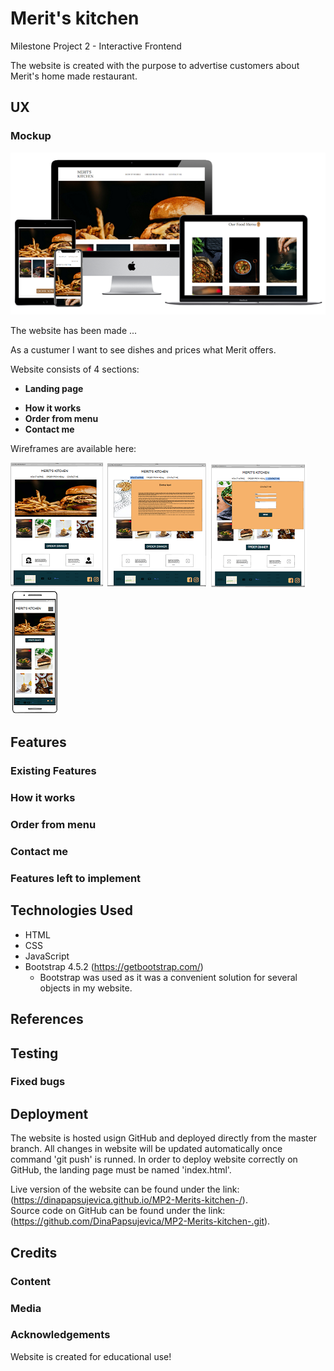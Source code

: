 # Merit's kitchen

Milestone Project 2 - Interactive Frontend

The website is created with the purpose to advertise customers about Merit's home made restaurant.

## UX

### Mockup

![Merit's kitchen mockup](wireframes/mock-up.png)

The website has been made ...

As a custumer I want to see dishes and prices what Merit offers.

Website consists of 4 sections:

- **Landing page**

* **How it works**
* **Order from menu**
* **Contact me**

Wireframes are available here:

![How it works](wireframes/w-1.png)
![Order from menu](wireframes/w-2.png)
![Contact me](wireframes/w-4.png)
![Mobile](wireframes/w-5.png)

## Features

### Existing Features

### How it works

### Order from menu

### Contact me

### Features left to implement

## Technologies Used

- HTML
- CSS
- JavaScript
- Bootstrap 4.5.2 (https://getbootstrap.com/)
  - Bootstrap was used as it was a convenient solution for several objects in my website.

## References

## Testing

### Fixed bugs

## Deployment

The website is hosted usign GitHub and deployed directly from the master branch.
All changes in website will be updated automatically once command 'git push' is runned.
In order to deploy website correctly on GitHub, the landing page must be named 'index.html'.

Live version of the website can be found under the link: (https://dinapapsujevica.github.io/MP2-Merits-kitchen-/).  
Source code on GitHub can be found under the link: (https://github.com/DinaPapsujevica/MP2-Merits-kitchen-.git).

## Credits

### Content

### Media

### Acknowledgements

Website is created for educational use!
